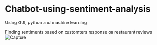 # Chatbot-using-sentiment-analysis
Using GUI, python and machine learning

Finding sentiments based on customters response on restaurant reviews
![Capture](https://user-images.githubusercontent.com/61897863/122212224-394a9380-cec5-11eb-92ea-db6cf4ff3da9.PNG)
